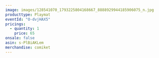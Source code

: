 ```yaml
---
image: images/128541070_1793225804168667_8888929944185906075_n.jpg
producttype: Playmat
eventId: "O-dvjHAX5"
pricings:
  - quantity: 1
    price: 65
onsale: false
asin: s-PlBiAKLem
merchandise: comiket
---
```

